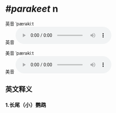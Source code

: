 # ***\#parakeet*** n
英音 ˈpærəkiːt  
英音
<audio src="./media/parakeet1_AAC.aac" controls="controls"></audio>

美音 ˈpærəkiːt  
美音
<audio src="./media/parakeet2_AAC.aac" controls="controls"></audio>



  

英文释义
---
### 1.**长尾（小）鹦鹉**  


